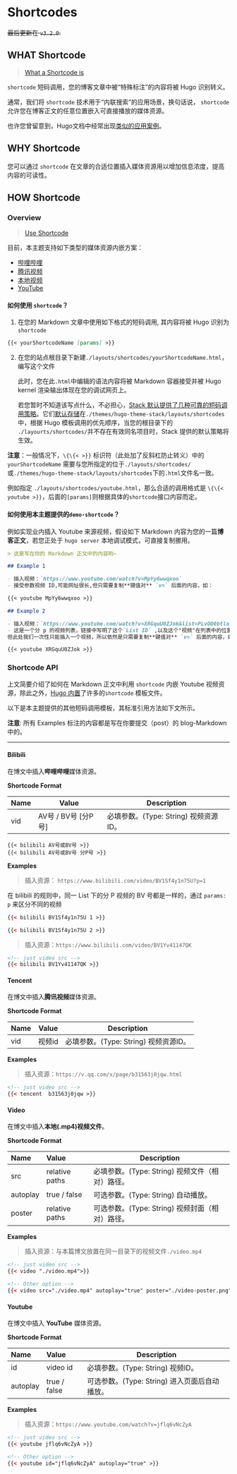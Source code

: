 # Shortcodes

~~最后更新在 `v3.2.0`.~~

## WHAT Shortcode

> [What a Shortcode is](https://gohugo.io/content-management/shortcodes/#what-a-shortcode-is)

`shortcode` 短码调用，您的博客文章中被“特殊标注”的内容将被 Hugo 识别转义。

通常，我们将 `shortcode` 技术用于“内联搜索”的应用场景，换句话说， `shortcode` 允许您在博客正文的任意位置嵌入可直接播放的媒体资源。

也许您曾留意到，Hugo文档中经常出现[类似的应用案例](https://gohugo.io/getting-started/installing/#install-hugo-with-brew)。

## WHY Shortcode

您可以通过 `shortcode` 在文章的合适位置插入媒体资源用以增加信息浓度，提高内容的可读性。

## HOW Shortcode

### Overview

> [Use Shortcode](https://gohugo.io/content-management/shortcodes/#use-shortcodes)

目前，本主题支持如下类型的媒体资源内嵌方案：<span id="overview"></span>

- [哔哩哔哩](#shortcode-bilibili)
- [腾讯视频](#shortcode-tencent)
- [本地视频](#shortcode-local-video)
- [YouTube](#shortcode-youtube)

#### 如何使用 `shortcode`？

1. 在您的 Markdown 文章中使用如下格式的短码调用, 其内容将被 Hugo 识别为`shortcode`

```markdown
{{< yourShortcodeName [params] >}}
```

2. 在您的站点根目录下新建`./layouts/shortcodes/yourShortcodeName.html`，编写这个文件

   此时，您在此`.html`中编辑的语法内容将被 Markdown 容器接受并被 Hugo kernel 渲染输出体现在您的调试网页上。

   若您暂时不知道该写点什么，不必担心，[Stack 默认提供了几种可靠的短码调用策略](#overview)。它们[默认存储](https://gohugo.io/templates/shortcode-templates/#file-location)在`./themes/hugo-theme-stack/layouts/shortcodes`中，根据 Hugo 模板调用的优先顺序，当您的根目录下的 `./layourts/shortcodes/`并不存在有效同名项目时，Stack 提供的默认策略将生效。

**注意**：一般情况下，`\{\{< >}}` 标识符（此处加了反斜杠防止转义）中的 `yourShortcodeName` 需要与您所指定的位于`./layouts/shortcodes/`或`./themes/hugo-theme-stack/layouts/shortcodes`下的`.html`文件名一致。

例如指定 `./layouts/shortcodes/youtube.html`，那么合适的调用格式是 `\{\{< youtube >}}`，后面的`[params]`则根据具体的`shortcode`接口内容而定。

#### 如何使用本主题提供的`demo-shortcode`？

例如实现业内插入 Youtube 来源视频，假设如下 Markdown 内容为您的一篇**博客正文**，若您正处于 `hugo server` 本地调试模式，可直接复制挪用。

```markdown
> 这是写在你的 Markdown 正文中的内容哟~

## Example 1

- 插入视频：`https://www.youtube.com/watch?v=MpYy6wwqxoo`
- 接受参数视频 ID,可能网址很长,但只需要复制**键值对** `v=` 后面的内容，如：

{{< youtube MpYy6wwqxoo >}}

## Example 2

- 插入视频：`https://www.youtube.com/watch?v=XRGquU0ZJok&list=PLvOO0btloRnsiqM72G4Uid0UWljikENlU&index=6`
- 这是一个分 p 的视频列表，链接中写明了这个`List ID` ,以及这个"视频"在列表中的位置序号 `index` 
但此处我们一次性只能插入一个视频，所以依然是只需要复制**键值对** `v=` 后面的内容，如：

{{< youtube XRGquU0ZJok >}}
```

### Shortcode API

上文简要介绍了如何在 Markdown 正文中利用 `shortcode` 内嵌 Youtube 视频资源，除此之外，[Hugo 内置](https://gohugo.io/content-management/shortcodes/#use-hugos-built-in-shortcodes)了许多的`shortcode` 模板文件。

以下是本主题提供的其他短码调用模板，其标准引用方法如下文所示。

**注意**: 所有 Examples 标注的内容都是写在你要提交（post）的 blog-Markdown 中的。

---

<span id='shortcode-bilibili'></span>

#### Bilibili

在博文中插入**哔哩哔哩**媒体资源。

**Shortcode Format**

| Name | Value               | Description                           |
| ---- | ------------------- | ------------------------------------- |
| vid  | AV号 / BV号 [分P号] | 必填参数。(Type: String) 视频资源ID。 |

```
{{< bilibili AV号或BV号 >}}
{{< bilibili AV号或BV号 分P号 >}}
```

**Examples**

> 插入资源： `https://www.bilibili.com/video/BV1Sf4y1n75U?p=1`

在 bilibili 的规则中，同一 List 下的分 P 视频的 BV 号都是一样的，通过 `params: p` 来区分不同的视频

```html
{{< bilibili BV1Sf4y1n75U 1 >}}

{{< bilibili BV1Sf4y1n75U 2 >}}
```

> 插入资源：`https://www.bilibili.com/video/BV1Yv41147QK`

```html
<!-- just video src -->
{{< bilibili BV1Yv41147QK >}}
```

<span id='shortcode-tencent'></span>

#### Tencent 

在博文中插入**腾讯视频**媒体资源。

**Shortcode Format**

| Name | Value  | Description                           |
| ---- | ------ | ------------------------------------- |
| vid  | 视频id | 必填参数。(Type: String) 视频资源ID。 |

**Examples**

> 插入资源：`https://v.qq.com/x/page/b31563j0jqw.html`

```html
<!-- just video src -->
{{< tencent  b31563j0jqw >}}
```

<span id='shortcode-local-video'></span>

#### Video 

在博文中插入**本地(.mp4)视频文件**。

**Shortcode Format**

| Name     | Value          | Description                                     |
| :------- | :------------- | ----------------------------------------------- |
| src      | relative paths | 必填参数。(Type: String) 视频文件（相对）路径。 |
| autoplay | true / false   | 可选参数。(Type: String) 自动播放。             |
| poster   | relative paths | 可选参数。(Type: String) 视频封面（相对）路径。 |

**Examples**

> 插入资源：与本篇博文放置在同一目录下的视频文件`./video.mp4`

```html
<!-- just video src -->
{{< video "./video.mp4">}}

<!-- Other option -->
{{< video src="./video.mp4" autoplay="true" poster="./video-poster.png" >}}
```

<span id='shortcode-youtube'></span>

#### Youtube 

在博文中插入 **YouTube** 媒体资源。

**Shortcode Format**

| Name     | Value        | Description                                   |
| :------- | :----------- | --------------------------------------------- |
| id       | video id     | 必填参数。(Type: String) 视频ID。             |
| autoplay | true / false | 可选参数。(Type: String) 进入页面后自动播放。 |

**Examples**

> 插入资源：`https://www.youtube.com/watch?v=jflq6vNcZyA`

```html
<!-- just video src -->
{{< youtube jflq6vNcZyA >}}

<!-- Other option -->
{{< youtube id="jflq6vNcZyA" autoplay="true" >}}
```

